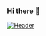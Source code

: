 ### Hi there 👋

[![Header](https://avatars.githubusercontent.com/u/69071769?v=4 "Header")](https://binayakjha.github.io/myportfolio/)

